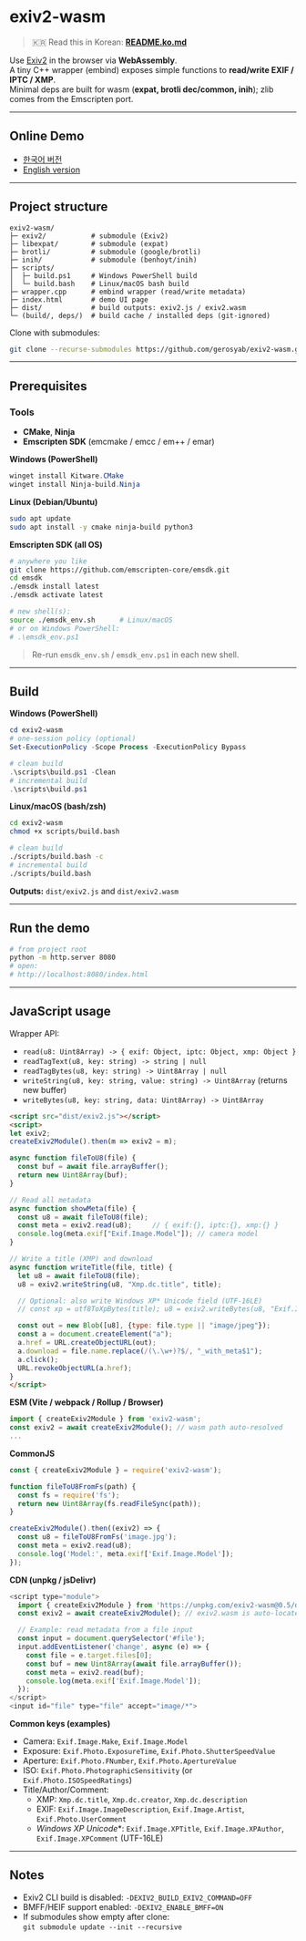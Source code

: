 # exiv2-wasm

> 🇰🇷 Read this in Korean: **[README.ko.md](README.ko.md)**

Use [Exiv2](https://exiv2.org/) in the browser via **WebAssembly**.  
A tiny C++ wrapper (embind) exposes simple functions to **read/write EXIF / IPTC / XMP**.  
Minimal deps are built for wasm (**expat, brotli dec/common, inih**); zlib comes from the Emscripten port.

---

## Online Demo
- [한국어 버전](https://daissue.app/exif-editor)
- [English version](https://daissue.app/en/exif-editor)

---

## Project structure

```
exiv2-wasm/
├─ exiv2/           # submodule (Exiv2)
├─ libexpat/        # submodule (expat)
├─ brotli/          # submodule (google/brotli)
├─ inih/            # submodule (benhoyt/inih)
├─ scripts/
│  ├─ build.ps1     # Windows PowerShell build
│  └─ build.bash    # Linux/macOS bash build
├─ wrapper.cpp      # embind wrapper (read/write metadata)
├─ index.html       # demo UI page
├─ dist/            # build outputs: exiv2.js / exiv2.wasm
└─ (build/, deps/)  # build cache / installed deps (git-ignored)
```

Clone with submodules:
```bash
git clone --recurse-submodules https://github.com/gerosyab/exiv2-wasm.git
```

---

## Prerequisites

### Tools
- **CMake**, **Ninja**
- **Emscripten SDK** (emcmake / emcc / em++ / emar)

**Windows (PowerShell)**
```powershell
winget install Kitware.CMake
winget install Ninja-build.Ninja
```

**Linux (Debian/Ubuntu)**
```bash
sudo apt update
sudo apt install -y cmake ninja-build python3
```

**Emscripten SDK (all OS)**
```bash
# anywhere you like
git clone https://github.com/emscripten-core/emsdk.git
cd emsdk
./emsdk install latest
./emsdk activate latest

# new shell(s):
source ./emsdk_env.sh      # Linux/macOS
# or on Windows PowerShell:
# .\emsdk_env.ps1
```
> Re-run `emsdk_env.sh` / `emsdk_env.ps1` in each new shell.

---

## Build

**Windows (PowerShell)**
```powershell
cd exiv2-wasm
# one-session policy (optional)
Set-ExecutionPolicy -Scope Process -ExecutionPolicy Bypass

# clean build
.\scripts\build.ps1 -Clean
# incremental build
.\scripts\build.ps1
```

**Linux/macOS (bash/zsh)**
```bash
cd exiv2-wasm
chmod +x scripts/build.bash

# clean build
./scripts/build.bash -c
# incremental build
./scripts/build.bash
```

**Outputs:** `dist/exiv2.js` and `dist/exiv2.wasm`

---

## Run the demo

```bash
# from project root
python -m http.server 8080
# open:
# http://localhost:8080/index.html
```

---

## JavaScript usage

Wrapper API:

- `read(u8: Uint8Array) -> { exif: Object, iptc: Object, xmp: Object }`
- `readTagText(u8, key: string) -> string | null`
- `readTagBytes(u8, key: string) -> Uint8Array | null`
- `writeString(u8, key: string, value: string) -> Uint8Array`  (returns new buffer)
- `writeBytes(u8, key: string, data: Uint8Array) -> Uint8Array`

```html
<script src="dist/exiv2.js"></script>
<script>
let exiv2;
createExiv2Module().then(m => exiv2 = m);

async function fileToU8(file) {
  const buf = await file.arrayBuffer();
  return new Uint8Array(buf);
}

// Read all metadata
async function showMeta(file) {
  const u8 = await fileToU8(file);
  const meta = exiv2.read(u8);     // { exif:{}, iptc:{}, xmp:{} }
  console.log(meta.exif["Exif.Image.Model"]); // camera model
}

// Write a title (XMP) and download
async function writeTitle(file, title) {
  let u8 = await fileToU8(file);
  u8 = exiv2.writeString(u8, "Xmp.dc.title", title);

  // Optional: also write Windows XP* Unicode field (UTF-16LE)
  // const xp = utf8ToXpBytes(title); u8 = exiv2.writeBytes(u8, "Exif.Image.XPTitle", xp);

  const out = new Blob([u8], {type: file.type || "image/jpeg"});
  const a = document.createElement("a");
  a.href = URL.createObjectURL(out);
  a.download = file.name.replace(/(\.\w+)?$/, "_with_meta$1");
  a.click();
  URL.revokeObjectURL(a.href);
}
</script>
```

**ESM (Vite / webpack / Rollup / Browser)**
```js
import { createExiv2Module } from 'exiv2-wasm';
const exiv2 = await createExiv2Module(); // wasm path auto-resolved
...
```

**CommonJS**
```js
const { createExiv2Module } = require('exiv2-wasm');

function fileToU8FromFs(path) {
  const fs = require('fs');
  return new Uint8Array(fs.readFileSync(path));
}

createExiv2Module().then((exiv2) => {
  const u8 = fileToU8FromFs('image.jpg');
  const meta = exiv2.read(u8);
  console.log('Model:', meta.exif['Exif.Image.Model']);
});
```

**CDN (unpkg / jsDelivr)**
```js
<script type="module">
  import { createExiv2Module } from 'https://unpkg.com/exiv2-wasm@0.5/dist/index.js';
  const exiv2 = await createExiv2Module(); // exiv2.wasm is auto-located by the wrapper

  // Example: read metadata from a file input
  const input = document.querySelector('#file');
  input.addEventListener('change', async (e) => {
    const file = e.target.files[0];
    const buf = new Uint8Array(await file.arrayBuffer());
    const meta = exiv2.read(buf);
    console.log(meta.exif['Exif.Image.Model']);
  });
</script>
<input id="file" type="file" accept="image/*">

```

**Common keys (examples)**
- Camera: `Exif.Image.Make`, `Exif.Image.Model`
- Exposure: `Exif.Photo.ExposureTime`, `Exif.Photo.ShutterSpeedValue`
- Aperture: `Exif.Photo.FNumber`, `Exif.Photo.ApertureValue`
- ISO: `Exif.Photo.PhotographicSensitivity` (or `Exif.Photo.ISOSpeedRatings`)
- Title/Author/Comment:  
  - XMP: `Xmp.dc.title`, `Xmp.dc.creator`, `Xmp.dc.description`  
  - EXIF: `Exif.Image.ImageDescription`, `Exif.Image.Artist`, `Exif.Photo.UserComment`  
  - **Windows XP* Unicode**: `Exif.Image.XPTitle`, `Exif.Image.XPAuthor`, `Exif.Image.XPComment` (UTF-16LE)

---

## Notes
- Exiv2 CLI build is disabled: `-DEXIV2_BUILD_EXIV2_COMMAND=OFF`
- BMFF/HEIF support enabled: `-DEXIV2_ENABLE_BMFF=ON`
- If submodules show empty after clone:  
  `git submodule update --init --recursive`
